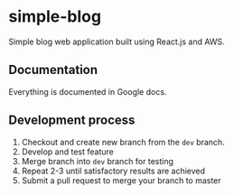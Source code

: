 # simple-blog
Simple blog web application built using React.js and AWS.
## Documentation
Everything is documented in Google docs.
## Development process
1. Checkout and create new branch from the `dev` branch.
2. Develop and test feature
3. Merge branch into `dev` branch for testing
4. Repeat 2-3 until satisfactory results are achieved
5. Submit a pull request to merge your branch to master
